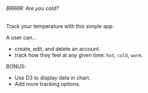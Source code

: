 ###### BRRRR: Are you cold?

Track your temperature with this simple app.

A user can...
- create, edit, and delete an account.
- track how they feel at any given time: `hot`, `cold`, `warm`.

BONUS:
- Use D3 to display data in chart.
- Add more tracking options.
